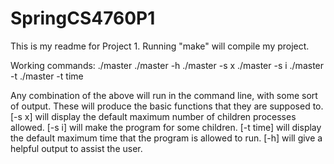 # SpringCS4760P1

This is my readme for Project 1.
Running "make" will compile my project.

Working commands:
./master
./master -h
./master -s x
./master -s i
./master -t
./master -t time

Any combination of the above will run in the command line, with some sort of output.
These will produce the basic functions that they are supposed to. [-s x] will display the default maximum number of children processes allowed. [-s i] will make the program for some children. [-t time] will display the default maximum time that the program is allowed to run. [-h] will give a helpful output to assist the user.
